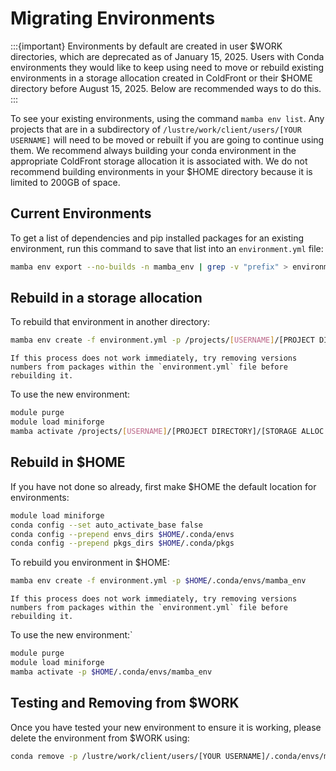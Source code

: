 # Migrating Environments

:::{important}
Environments by default are created in user $WORK directories, which are deprecated as of January 15, 2025. Users with Conda environments they would like to keep using need to move or rebuild existing environments in a storage allocation created in ColdFront or their $HOME directory before August 15, 2025. Below are recommended ways to do this.
:::

To see your existing environments, using the command `mamba env list`. Any projects that are in a subdirectory of `/lustre/work/client/users/[YOUR USERNAME]` will need to be moved or rebuilt if you are going to continue using them. We recommend always building your conda environment in the appropriate ColdFront storage allocation it is associated with. We do not recommend building environments in your $HOME directory because it is limited to 200GB of space. 

## Current Environments

To get a list of dependencies and pip installed packages for an existing environment, run this command to save that list into an `environment.yml` file:

```bash
mamba env export --no-builds -n mamba_env | grep -v "prefix" > environment.yml
```

## Rebuild in a storage allocation

To rebuild that environment in another directory:

```bash
mamba env create -f environment.yml -p /projects/[USERNAME]/[PROJECT DIRECTORY]/[STORAGE ALLOC DIRECTORY]/.conda/envs/mamba_env
```

```{note}
If this process does not work immediately, try removing versions numbers from packages within the `environment.yml` file before rebuilding it.
```

To use the new environment:

```bash
module purge
module load miniforge
mamba activate /projects/[USERNAME]/[PROJECT DIRECTORY]/[STORAGE ALLOC DIRECTORY]/.conda/envs/mamba_env
```

## Rebuild in $HOME

If you have not done so already, first make $HOME the default location for environments:

```bash
module load miniforge
conda config --set auto_activate_base false
conda config --prepend envs_dirs $HOME/.conda/envs
conda config --prepend pkgs_dirs $HOME/.conda/pkgs
```

To rebuild you environment in $HOME:

```bash
mamba env create -f environment.yml -p $HOME/.conda/envs/mamba_env
```

```{note}
If this process does not work immediately, try removing versions numbers from packages within the `environment.yml` file before rebuilding it.
```

To use the new environment:`

```bash
module purge
module load miniforge
mamba activate -p $HOME/.conda/envs/mamba_env
```

## Testing and Removing from $WORK

Once you have tested your new environment to ensure it is working, please delete the environment from $WORK using:

```bash
conda remove -p /lustre/work/client/users/[YOUR USERNAME]/.conda/envs/mamba_env --all
```